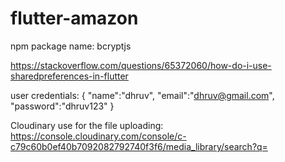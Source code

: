 # flutter-amazon

npm package name:
bcryptjs


https://stackoverflow.com/questions/65372060/how-do-i-use-sharedpreferences-in-flutter

user credentials:
{
	"name":"dhruv",
	"email":"dhruv@gmail.com",
	"password":"dhruv123"
}


Cloudinary use for the file uploading:
https://console.cloudinary.com/console/c-c79c60b0ef40b7092082792740f3f6/media_library/search?q=